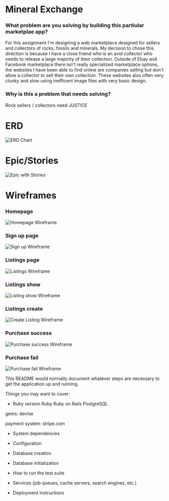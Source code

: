 # Mineral Exchange

### What problem are you solving by building this partiular marketplae app?
For this assignment I'm designing a web marketplace designed for sellers and collectors of rocks, fossils and minerals. My decision to chose this direction is because I have a close friend who is an avid collector who needs to release a large majority of their collection. Outside of Ebay and Facebook marketplace there isn't really specialized marketplace options, the websites I have been able to find online are companies selling but don't allow a collector to sell their own collection. These websites also often very clunky and slow using inefficent image files with very basic design. <br>

### Why is this a problem that needs solving? 
Rock sellers / collectors need JUSTICE

# ERD
![ERD Chart](/app/assets/images/md_images/ead.jpeg)

# Epic/Stories
![Epic with Stories](/app/assets/images/md_images/stories.png)

# Wireframes

### Homepage
![Homepage Wireframe](/app/assets/images/md_images/home_page.png)
### Sign up page
![Sign up Wireframe](/app/assets/images/md_images/sign_up_page.png)
### Listings page
![Listings Wireframe](/app/assets/images/md_images/listings_page.png)
### Listings show
![Listing show Wireframe](/app/assets/images/md_images/listing_show.png)
### Listings create
![Create Listing Wireframe](/app/assets/images/md_images/listing_create_page.png)
### Purchase success
![Purchase success Wireframe](/app/assets/images/md_images/purchase_success_page.png)
### Purchase fail
![Purchase fail Wireframe](/app/assets/images/md_images/purchase_fail_page.png)

This README would normally document whatever steps are necessary to get the
application up and running.

Things you may want to cover:

* Ruby version
Ruby
Ruby on Rails
PostgreSQL

gems:
devise

payment system:
stripe.com

* System dependencies

* Configuration

* Database creation

* Database initialization

* How to run the test suite

* Services (job queues, cache servers, search engines, etc.)

* Deployment instructions
